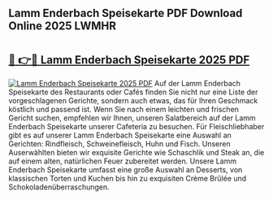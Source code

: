 ## Lamm Enderbach Speisekarte PDF Download Online 2025 LWMHR

# <h2><a href="http://gc96r7.nevu.top/?p=Lamm+Enderbach+Speisekarte">🔗 👉🔴 Lamm Enderbach Speisekarte 2025 PDF</a></h2>

[![Lamm Enderbach Speisekarte 2025 PDF](https://i.imgur.com/dBaPXMq.png)](http://gc96r7.nevu.top/?p=Lamm+Enderbach+Speisekarte)
Auf der Lamm Enderbach Speisekarte des Restaurants oder Cafés finden Sie nicht nur eine Liste der vorgeschlagenen Gerichte, sondern auch etwas, das für Ihren Geschmack köstlich und passend ist. Wenn Sie nach einem leichten und frischen Gericht suchen, empfehlen wir Ihnen, unseren Salatbereich auf der Lamm Enderbach Speisekarte unserer Cafeteria zu besuchen. Für Fleischliebhaber gibt es auf unserer Lamm Enderbach Speisekarte eine Auswahl an Gerichten: Rindfleisch, Schweinefleisch, Huhn und Fisch. Unseren Auserwählten bieten wir exquisite Gerichte wie Schaschlik und Steak an, die auf einem alten, natürlichen Feuer zubereitet werden. Unsere Lamm Enderbach Speisekarte umfasst eine große Auswahl an Desserts, von klassischen Torten und Kuchen bis hin zu exquisiten Crème Brûlée und Schokoladenüberraschungen.

